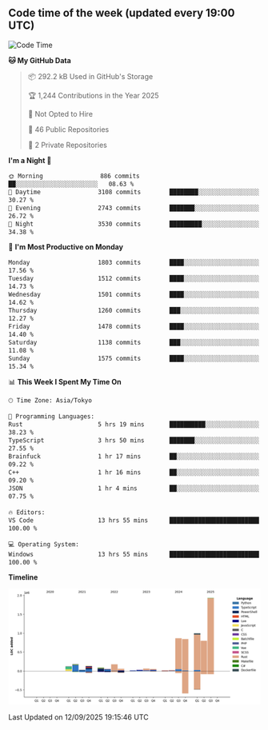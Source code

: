 ## Code time of the week (updated every 19:00 UTC)

<!--START_SECTION:waka-->
![Code Time](http://img.shields.io/badge/Code%20Time-5%2C331%20hrs%2025%20mins-blue)

**🐱 My GitHub Data** 

> 📦 292.2 kB Used in GitHub's Storage 
 > 
> 🏆 1,244 Contributions in the Year 2025
 > 
> 🚫 Not Opted to Hire
 > 
> 📜 46 Public Repositories 
 > 
> 🔑 2 Private Repositories 
 > 
**I'm a Night 🦉** 

```text
🌞 Morning                886 commits         ██░░░░░░░░░░░░░░░░░░░░░░░   08.63 % 
🌆 Daytime                3108 commits        ████████░░░░░░░░░░░░░░░░░   30.27 % 
🌃 Evening                2743 commits        ███████░░░░░░░░░░░░░░░░░░   26.72 % 
🌙 Night                  3530 commits        █████████░░░░░░░░░░░░░░░░   34.38 % 
```
📅 **I'm Most Productive on Monday** 

```text
Monday                   1803 commits        ████░░░░░░░░░░░░░░░░░░░░░   17.56 % 
Tuesday                  1512 commits        ████░░░░░░░░░░░░░░░░░░░░░   14.73 % 
Wednesday                1501 commits        ████░░░░░░░░░░░░░░░░░░░░░   14.62 % 
Thursday                 1260 commits        ███░░░░░░░░░░░░░░░░░░░░░░   12.27 % 
Friday                   1478 commits        ████░░░░░░░░░░░░░░░░░░░░░   14.40 % 
Saturday                 1138 commits        ███░░░░░░░░░░░░░░░░░░░░░░   11.08 % 
Sunday                   1575 commits        ████░░░░░░░░░░░░░░░░░░░░░   15.34 % 
```


📊 **This Week I Spent My Time On** 

```text
🕑︎ Time Zone: Asia/Tokyo

💬 Programming Languages: 
Rust                     5 hrs 19 mins       ██████████░░░░░░░░░░░░░░░   38.23 % 
TypeScript               3 hrs 50 mins       ███████░░░░░░░░░░░░░░░░░░   27.55 % 
Brainfuck                1 hr 17 mins        ██░░░░░░░░░░░░░░░░░░░░░░░   09.22 % 
C++                      1 hr 16 mins        ██░░░░░░░░░░░░░░░░░░░░░░░   09.20 % 
JSON                     1 hr 4 mins         ██░░░░░░░░░░░░░░░░░░░░░░░   07.75 % 

🔥 Editors: 
VS Code                  13 hrs 55 mins      █████████████████████████   100.00 % 

💻 Operating System: 
Windows                  13 hrs 55 mins      █████████████████████████   100.00 % 
```

**Timeline**

![Lines of Code chart](https://raw.githubusercontent.com/SARDONYX-sard/SARDONYX-sard/main/assets/bar_graph.png)


 Last Updated on 12/09/2025 19:15:46 UTC
<!--END_SECTION:waka-->